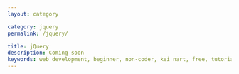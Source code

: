 ```yaml
---
layout: category

category: jquery
permalink: /jquery/

title: jQuery
description: Coming soon
keywords: web development, beginner, non-coder, kei nart, free, tutorial, coding, programming, code nart, javascript, jquery
---
```

